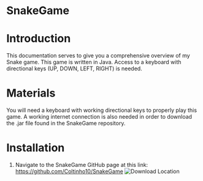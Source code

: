 # SnakeGame

# Introduction

This documentation serves to give you a comprehensive overview of my Snake game. This game is written in Java. Access to a keyboard with directional keys (UP, DOWN, LEFT, RIGHT) is needed. 


# Materials

You will need a keyboard with working directional keys to properly play this game. A working internet connection is also needed in order to download the .jar file found in the SnakeGame repository. 


# Installation

1. Navigate to the SnakeGame GitHub page at this link: https://github.com/Coltinho10/SnakeGame
![Download Location](/Users/coltonbailey/Desktop/github.png)

